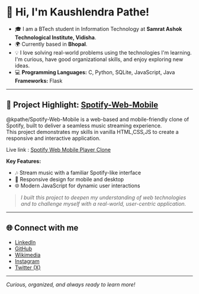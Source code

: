 # 👋 Hi, I'm Kaushlendra Pathe!

- 🎓 I am a BTech student in Information Technology at **Samrat Ashok Technological Institute, Vidisha**.
- 🌍 Currently based in **Bhopal**.
- 💡 I love solving real-world problems using the technologies I'm learning. I'm curious, have good organizational skills, and enjoy exploring new ideas.
- 💻 **Programming Languages:** C, Python, SQLite, JavaScript, Java  
  **Frameworks:** Flask

---

## 🚀 Project Highlight: [Spotify-Web-Mobile](https://github.com/kpathe/Spotify-Web-Mobile)

@kpathe/Spotify-Web-Mobile is a web-based and mobile-friendly clone of Spotify, built to deliver a seamless music streaming experience.  
This project demonstrates my skills in vanilla HTML,CSS,JS to create a responsive and interactive application.

Live link : [Spotify Web Mobile Player Clone](https://spotify-clone-indol-nine.vercel.app/)

**Key Features:**
- 🎶 Stream music with a familiar Spotify-like interface
- 📱 Responsive design for mobile and desktop
- 🌐 Modern JavaScript for dynamic user interactions

> *I built this project to deepen my understanding of web technologies and to challenge myself with a real-world, user-centric application.*

---

## 🌐 Connect with me

- [LinkedIn](https://www.linkedin.com/in/kaushlendrapathe)
- [GitHub](https://github.com/kpathe)
- [Wikimedia](https://commons.wikimedia.org/wiki/User:Kaushlendrapathe)
- [Instagram](https://www.instagram.com/kaushlendrapathe/)
- [Twitter (X)](https://x.com/kaushpathe)

---

*Curious, organized, and always ready to learn more!*
